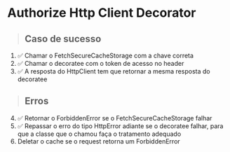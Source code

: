 # Authorize Http Client Decorator

> ## Caso de sucesso
1. ✅ Chamar o FetchSecureCacheStorage com a chave correta
2. ✅ Chamar o decoratee com o token de acesso no header
3. ✅ A resposta do HttpClient tem que retornar a mesma resposta do decoratee

> ## Erros
4. ✅ Retornar o ForbiddenError se o FetchSecureCacheStorage falhar
5. ✅ Repassar o erro do tipo HttpError adiante se o decoratee falhar, para que a classe que o chamou faça o tratamento adequado
6. Deletar o cache se o request retorna um ForbiddenError